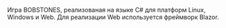 Игра BOBSTONES, реализованая на языке C# для платформ Linux, Windows и Web. Для реализации Web используется фреймворк Blazor.
